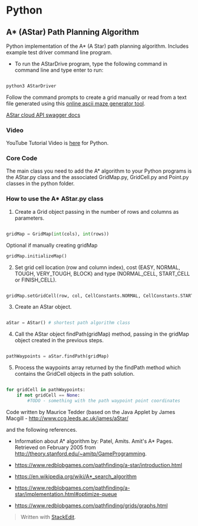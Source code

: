 # Python
## A* (AStar) Path Planning Algorithm

  

Python implementation of the A* (A Star) path planning algorithm. Includes example test driver command line program.

- To run the AStarDrive program, type the following command in command line and type enter to run:

```python

python3 AStarDriver

```

Follow the command prompts to create a grid manually or read from a text file generated using this [online ascii maze generator tool](https://www.dcode.fr/maze-generator).

[AStar cloud API swagger docs](https://app.swaggerhub.com/apis/BlackMagicAI/a-star-cloud-api/v1)

### Video
YouTube Tutorial Video is [here](https://youtu.be/EPt-S785PJE) for Python.

### Core Code

The main class you need to add the A* algorithm to your Python programs is the AStar.py class and the associated GridMap.py, GridCell.py and Point.py classes in the python folder.

### How to use the A* AStar.py class

  

1. Create a Grid object passing in the number of rows and columns as parameters.

```python

gridMap = GridMap(int(cols), int(rows))

```
Optional if manually creating gridMap
```python
gridMap.initializeMap()
```

2. Set grid cell location (row and column index), cost (EASY, NORMAL, TOUGH, VERY_TOUGH, BLOCK) and type (NORMAL_CELL, START_CELL or FINISH_CELL).

```python

gridMap.setGridCell(row, col, CellConstants.NORMAL, CellConstants.START_CELL)

```

3. Create an AStar object.

```python

aStar = AStar() # shortest path algorithm class

```

4. Call the AStar object findPath(gridMap) method, passing in the gridMap object created in the previous steps.

```python

pathWaypoints = aStar.findPath(gridMap)

```

5. Process the waypoints array returned by the findPath method which contains the GridCell objects in the path solution.

```python

for gridCell in pathWaypoints:
	if not gridCell == None:
		#TODO - something with the path waypoint point coordinates

```

Code written by Maurice Tedder (based on the Java Applet by James Macgill - http://www.ccg.leeds.ac.uk/james/aStar/

and the following references.

* Information about A* algorithm by: Patel, Amits. Amit's A* Pages. Retrieved on February 2005 from http://theory.stanford.edu/~amitp/GameProgramming.
* https://www.redblobgames.com/pathfinding/a-star/introduction.html

* https://en.wikipedia.org/wiki/A*_search_algorithm

* https://www.redblobgames.com/pathfinding/a-star/implementation.html#optimize-queue

* https://www.redblobgames.com/pathfinding/grids/graphs.html

> Written with [StackEdit](https://stackedit.io/).
